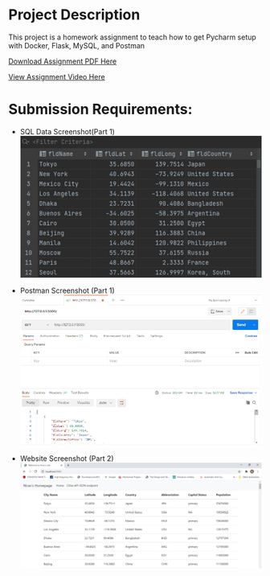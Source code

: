 # Project Description
This project is a homework assignment to teach how to get Pycharm setup with Docker, Flask, MySQL, and Postman

[Download Assignment PDF Here](PPFSQL-Homework.pdf)

[View Assignment Video Here](https://youtu.be/QbMWNgrfAFg)



# Submission Requirements:
* SQL Data Screenshot(Part 1)
![pycharm data query](screenshots/query.png)
  
* Postman Screenshot (Part 1)
![postman request output](screenshots/postman.png)

* Website Screenshot (Part 2)
![flask_app](screenshots/website.PNG)
  
  

  
